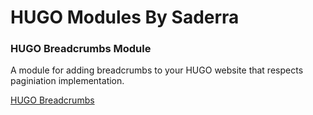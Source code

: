 # HUGO Modules By Saderra


### HUGO Breadcrumbs Module

A module for adding breadcrumbs to your HUGO website that respects paginiation implementation.

[HUGO Breadcrumbs](breadcrumbs/)